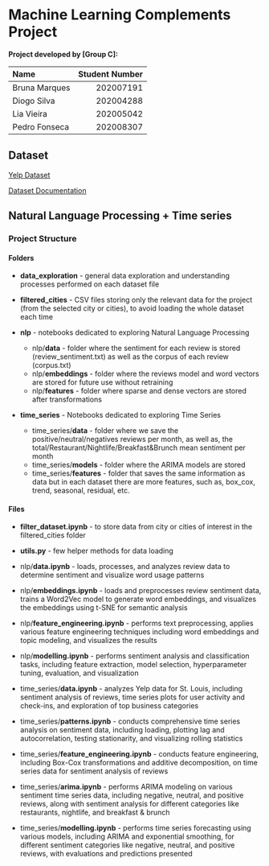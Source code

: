 # Machine Learning Complements Project

**Project developed by [Group C]:**

| Name | Student Number |
| :---- | --------------: |
| Bruna Marques | 202007191 |
| Diogo Silva | 202004288 |
| Lia Vieira | 202005042 |
| Pedro Fonseca | 202008307 |

## Dataset

[Yelp Dataset](https://www.yelp.com/dataset/download)

[Dataset Documentation](https://www.yelp.com/dataset/documentation/main)

## Natural Language Processing + Time series

### Project Structure

#### Folders

- **data_exploration** - general data exploration and understanding processes performed on each dataset file

- **filtered_cities** - CSV files storing only the relevant data for the project (from the selected city or cities), to avoid loading the whole dataset each time

- **nlp** - notebooks dedicated to exploring Natural Language Processing
  - nlp/**data** - folder where the sentiment for each review is stored (review_sentiment.txt) as well as the corpus of each review (corpus.txt)
  - nlp/**embeddings** - folder where the reviews model and word vectors are stored for future use without retraining
  - nlp/**features** - folder where sparse and dense vectors are stored after transformations

- **time_series** - Notebooks dedicated to exploring Time Series
  - time_series/**data** - folder where we save the positive/neutral/negatives reviews per month, as well as, the total/Restaurant/Nightlife/Breakfast&Brunch mean sentiment per month
  - time_series/**models** - folder where the ARIMA models are stored
  - time_series/**features** - folder that saves the same information as data but in each dataset there are more features, such as, box_cox, trend, seasonal, residual, etc.

#### Files

- **filter_dataset.ipynb** - to store data from city or cities of interest in the filtered_cities folder

- **utils.py** - few helper methods for data loading

- nlp/**data.ipynb** - loads, processes, and analyzes review data to determine sentiment and visualize word usage patterns

- nlp/**embeddings.ipynb** - loads and preprocesses review sentiment data, trains a Word2Vec model to generate word embeddings, and visualizes the embeddings using t-SNE for semantic analysis

- nlp/**feature_engineering.ipynb** - performs text preprocessing, applies various feature engineering techniques including word embeddings and topic modeling, and visualizes the results

- nlp/**modelling.ipynb** - performs sentiment analysis and classification tasks, including feature extraction, model selection, hyperparameter tuning, evaluation, and visualization

- time_series/**data.ipynb** - analyzes Yelp data for St. Louis, including sentiment analysis of reviews, time series plots for user activity and check-ins, and exploration of top business categories

- time_series/**patterns.ipynb** - conducts comprehensive time series analysis on sentiment data, including loading, plotting lag and autocorrelation, testing stationarity, and visualizing rolling statistics

- time_series/**feature_engineering.ipynb** - conducts feature engineering, including Box-Cox transformations and additive decomposition, on time series data for sentiment analysis of reviews

- time_series/**arima.ipynb** - performs ARIMA modeling on various sentiment time series data, including negative, neutral, and positive reviews, along with sentiment analysis for different categories like restaurants, nightlife, and breakfast & brunch

- time_series/**modelling.ipynb** - performs time series forecasting using various models, including ARIMA and exponential smoothing, for different sentiment categories like negative, neutral, and positive reviews, with evaluations and predictions presented
